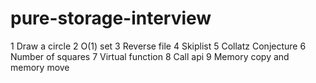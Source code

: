 # pure-storage-interview
1 Draw a circle
2 O(1) set
3 Reverse file
4 Skiplist
5 Collatz Conjecture
6 Number of squares
7 Virtual function
8 Call api
9 Memory copy and memory move
